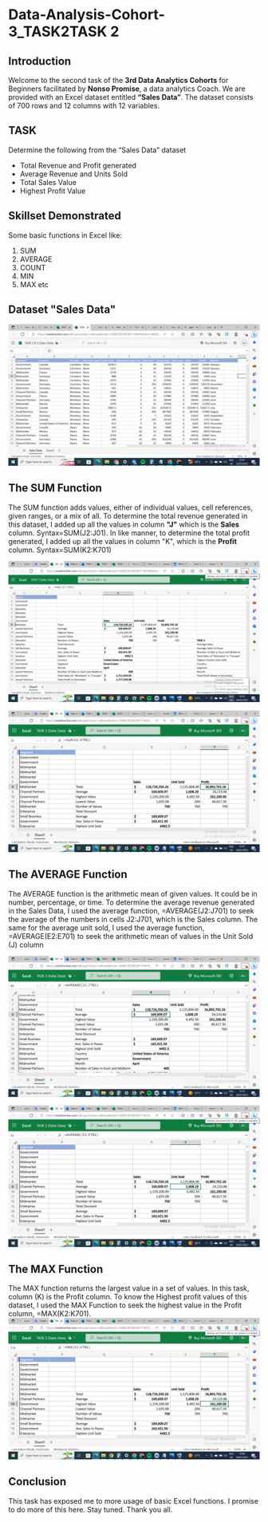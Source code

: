 # Data-Analysis-Cohort-3_TASK2TASK 2 

## Introduction 
Welcome to the second task of the **3rd Data Analytics Cohorts** for Beginners facilitated by **Nonso Promise**, a data analytics Coach. We are provided with an Excel dataset entitled **“Sales Data”**. The dataset consists of 700 rows and 12 columns with 12 variables.  

## TASK 
Determine the following from the “Sales Data” dataset 
- Total Revenue and Profit generated 
- Average Revenue and Units Sold 
- Total Sales Value  
- Highest Profit Value 

## Skillset Demonstrated 
Some basic functions in Excel like: 
1. SUM 
2. AVERAGE 
3. COUNT 
4. MIN 
5. MAX etc 

## Dataset "Sales Data"
  ![](task2_dataset1.png.png) 

## The SUM Function
The SUM function adds values, either of individual values, cell references, given ranges, or a mix of all. To determine
the total revenue generated in this dataset, I added up all the values in column **"J"** which is the **Sales** column. Syntax=SUM(J2:J01). In like manner, to determine the total profit generated, I added up all the values in column "K", which is the **Profit** column. Syntax=SUM(K2:K701)
 
  ![](Total_Revenue_Generated.png) 
  
  ![](Total_Profit_Generated.png)

  ## The AVERAGE Function
  The AVERAGE function is the arithmetic mean of given values. It could be in number, percentage, or time. To determine the 
 average revenue generated in the Sales Data, I used the average function, =AVERAGE(J2:J701) to seek the average of 
  the numbers in cells J2:J701, which is the Sales column. The same for the average unit sold, I used the average function, =AVERAGE(E2:E701) to seek the arithmetic mean of values in the Unit Sold (J) column
  
  ![](Average_Revenue_Generated.png)
  
  ![](Average_Unit_Sold.png)

## The MAX Function
 The MAX function returns the largest value in a set of values. In this task, column (K) is the Profit column. To know the Highest profit values of this dataset, I used the MAX Function to seek the highest value in the Profit column, =MAX(K2:K701).
 ![](Highest_Profit_Value.png)

 ## Conclusion
 This task has exposed me to more usage of basic Excel functions. I promise to do more of this here. Stay tuned.
 Thank you all.
 

  
  

  

  

  

 

 
